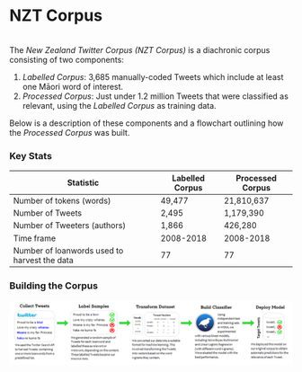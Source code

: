 # NZT Corpus
<br>
The <i>New Zealand Twitter Corpus (NZT Corpus)</i> is a diachronic corpus consisting of two components: 

1. <i>Labelled Corpus</i>: 3,685 manually-coded Tweets which include at least one Māori word of interest.
2. <i>Processed Corpus</i>: Just under 1.2 million Tweets that were classified as relevant, using the <i>Labelled Corpus</i> as training data. 

Below is a description of these components and a flowchart outlining how the <i>Processed Corpus</i> was built. 

### Key Stats
| Statistic                                    | Labelled Corpus | Processed Corpus |
| ---------------------------------------------|-----------------| -----------------|
| Number of tokens (words)                     | 49,477          | 21,810,637       |
| Number of Tweets                             | 2,495           | 1,179,390        |
| Number of Tweeters (authors)                 | 1,866           | 426,280          |
| Time frame                                   | 2008-2018       | 2008-2018        |
| Number of loanwords used to harvest the data | 77              | 77               |

### Building the Corpus
 <img src="../pics/Process2.png" alt="Process" width="1500"/>
